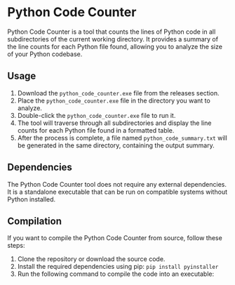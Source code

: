 # Python Code Counter

Python Code Counter is a tool that counts the lines of Python code in all subdirectories of the current working directory. It provides a summary of the line counts for each Python file found, allowing you to analyze the size of your Python codebase.

## Usage

1. Download the `python_code_counter.exe` file from the releases section.
2. Place the `python_code_counter.exe` file in the directory you want to analyze.
3. Double-click the `python_code_counter.exe` file to run it.
4. The tool will traverse through all subdirectories and display the line counts for each Python file found in a formatted table.
5. After the process is complete, a file named `python_code_summary.txt` will be generated in the same directory, containing the output summary.

## Dependencies

The Python Code Counter tool does not require any external dependencies. It is a standalone executable that can be run on compatible systems without Python installed.

## Compilation

If you want to compile the Python Code Counter from source, follow these steps:

1. Clone the repository or download the source code.
2. Install the required dependencies using pip: `pip install pyinstaller`
3. Run the following command to compile the code into an executable:
